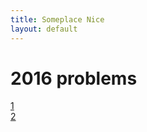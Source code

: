 ```yaml
---
title: Someplace Nice
layout: default
---
```


# 2016 problems
[1](/problems/2016/1/)  
[2](/problems/2016/2/) 
